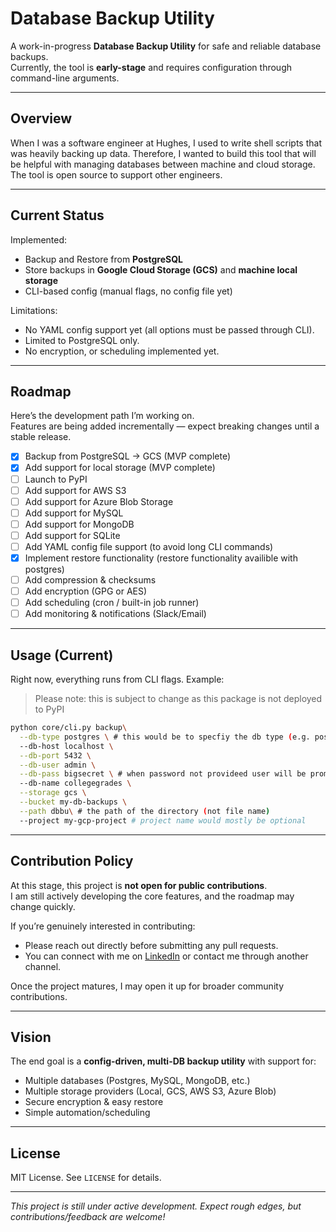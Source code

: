# Database Backup Utility

A work-in-progress **Database Backup Utility** for safe and reliable database backups.  
Currently, the tool is **early-stage** and requires configuration through command-line arguments.  

---
## Overview

When I was a software engineer at Hughes, I used to write shell scripts that was heavily backing up data. Therefore, I wanted to build this tool that will be helpful with managing databases between machine and cloud storage. The tool is open source to support other engineers.  

---
## Current Status

Implemented:  
- Backup and Restore from **PostgreSQL**  
- Store backups in **Google Cloud Storage (GCS)** and **machine local storage**  
- CLI-based config (manual flags, no config file yet)  

Limitations:  
- No YAML config support yet (all options must be passed through CLI).  
- Limited to PostgreSQL only.  
- No encryption, or scheduling implemented yet.  

---

## Roadmap

Here’s the development path I’m working on.  
Features are being added incrementally — expect breaking changes until a stable release.

- [x] Backup from PostgreSQL → GCS (MVP complete)  
- [x] Add support for local storage (MVP complete)  
- [ ] Launch to PyPI  
- [ ] Add support for AWS S3  
- [ ] Add support for Azure Blob Storage  
- [ ] Add support for MySQL  
- [ ] Add support for MongoDB  
- [ ] Add support for SQLite  
- [ ] Add YAML config file support (to avoid long CLI commands)  
- [x] Implement restore functionality (restore functionality availible with postgres)
- [ ] Add compression & checksums  
- [ ] Add encryption (GPG or AES)  
- [ ] Add scheduling (cron / built-in job runner)  
- [ ] Add monitoring & notifications (Slack/Email)  

---

## Usage (Current)

Right now, everything runs from CLI flags. Example:

> Please note: this is subject to change as this package is not deployed to PyPI

```bash
python core/cli.py backup\
  --db-type postgres \ # this would be to specfiy the db type (e.g. postgres or mysql)
  --db-host localhost \
  --db-port 5432 \
  --db-user admin \
  --db-pass bigsecret \ # when password not provideed user will be prompted
  --db-name collegegrades \
  --storage gcs \
  --bucket my-db-backups \
  --path dbbu\ # the path of the directory (not file name) 
  --project my-gcp-project # project name would mostly be optional
```

---

## Contribution Policy

At this stage, this project is **not open for public contributions**.  
I am still actively developing the core features, and the roadmap may change quickly.  

If you’re genuinely interested in contributing:  
- Please reach out directly before submitting any pull requests.  
- You can connect with me on [LinkedIn](https://www.linkedin.com/in/asemshaath/) or contact me through another channel.  

Once the project matures, I may open it up for broader community contributions.  

---

## Vision

The end goal is a **config-driven, multi-DB backup utility** with support for:  
- Multiple databases (Postgres, MySQL, MongoDB, etc.)  
- Multiple storage providers (Local, GCS, AWS S3, Azure Blob)  
- Secure encryption & easy restore  
- Simple automation/scheduling  

---

## License

MIT License. See `LICENSE` for details.

---

*This project is still under active development. Expect rough edges, but contributions/feedback are welcome!*  
